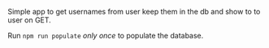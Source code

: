 Simple app to get usernames from user
keep them in the db and show to to user
on GET.

Run `npm run populate` _only once_ to
populate the database.
